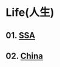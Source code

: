 Life(人生)
====

## 01. [SSA](https://github.com/KangJiJi/Study/tree/master/Life/SSA)
## 02. [China](https://github.com/KangJiJi/Study/tree/master/Life/China)